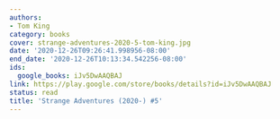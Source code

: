 ```yaml
---
authors:
- Tom King
category: books
cover: strange-adventures-2020-5-tom-king.jpg
date: '2020-12-26T09:26:41.998956-08:00'
end_date: '2020-12-26T10:13:34.542256-08:00'
ids:
  google_books: iJv5DwAAQBAJ
link: https://play.google.com/store/books/details?id=iJv5DwAAQBAJ
status: read
title: 'Strange Adventures (2020-) #5'
---
```


